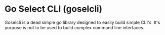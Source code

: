 # Go Select CLI (goselcli)

Goselcli is a dead simple go library designed to easily build simple CLI's. It's purpose is not to be used to build complex command line interfaces.
